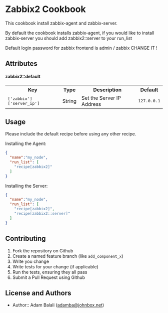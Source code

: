 Zabbix2 Cookbook
==================
This cookbook install zabbix-agent and zabbix-server.

By default the cookbook installs zabbix-agent, if you would like to install zabbix-server you should add zabbix2::server to your run_list

Default login password for zabbix frontend is admin / zabbix CHANGE IT !

Attributes
----------

#### zabbix2::default
<table>
  <tr>
    <th>Key</th>
    <th>Type</th>
    <th>Description</th>
    <th>Default</th>
  </tr>
  <tr>
    <td><tt>['zabbix']['server_ip']</tt></td>
    <td>String</td>
    <td>Set the Server IP Address</td>
    <td><tt>127.0.0.1</tt></td>
  </tr>
</table>

Usage
-----
Please include the default recipe before using any other recipe.

Installing the Agent:

```json
{
  "name":"my_node",
  "run_list": [
    "recipe[zabbix2]"
  ]
}
```

Installing the Server:
```json
{
  "name":"my_node",
  "run_list": [
    "recipe[zabbix2]",
    "recipe[zabbix2::server]"
  ]
}
```

Contributing
------------

1. Fork the repository on Github
2. Create a named feature branch (like `add_component_x`)
3. Write you change
4. Write tests for your change (if applicable)
5. Run the tests, ensuring they all pass
6. Submit a Pull Request using Github

License and Authors
-------------------
- Author:: Adam Balali (adamba@johnbox.net)
